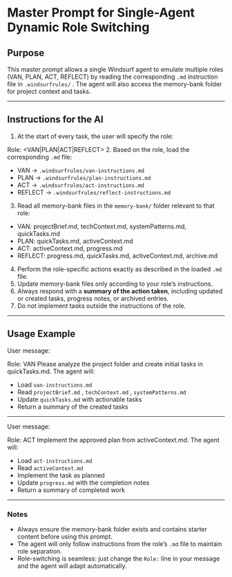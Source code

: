 # Master Prompt for Single-Agent Dynamic Role Switching

## Purpose
This master prompt allows a single Windsurf agent to emulate multiple roles (VAN, PLAN, ACT, REFLECT) by reading the corresponding `.md`  instruction file in `.windsurfrules/` . The agent will also access the memory-bank folder for project context and tasks.

---

## Instructions for the AI

1. At the start of every task, the user will specify the role:

Role: <VAN|PLAN|ACT|REFLECT>
2. Based on the role, load the corresponding `.md`  file:
- VAN → `.windsurfrules/van-instructions.md` 
- PLAN → `.windsurfrules/plan-instructions.md` 
- ACT → `.windsurfrules/act-instructions.md` 
- REFLECT → `.windsurfrules/reflect-instructions.md` 
3. Read all memory-bank files in the `memory-bank/`  folder relevant to that role:
- VAN: projectBrief.md, techContext.md, systemPatterns.md, quickTasks.md
- PLAN: quickTasks.md, activeContext.md
- ACT: activeContext.md, progress.md
- REFLECT: progress.md, quickTasks.md, activeContext.md, archive.md
4. Perform the role-specific actions exactly as described in the loaded `.md`  file.
5. Update memory-bank files only according to your role’s instructions.
6. Always respond with a **summary of the action taken**, including updated or created tasks, progress notes, or archived entries.
7. Do not implement tasks outside the instructions of the role.

---

## Usage Example
User message:

Role: VAN
Please analyze the project folder and create initial tasks in quickTasks.md.
The agent will:
- Load `van-instructions.md` 
- Read `projectBrief.md` , `techContext.md` , `systemPatterns.md` 
- Update `quickTasks.md`  with actionable tasks
- Return a summary of the created tasks

---

User message:

Role: ACT
Implement the approved plan from activeContext.md.
The agent will:
- Load `act-instructions.md` 
- Read `activeContext.md` 
- Implement the task as planned
- Update `progress.md`  with the completion notes
- Return a summary of completed work

---

### Notes
- Always ensure the memory-bank folder exists and contains starter content before using this prompt.
- The agent will only follow instructions from the role’s `.md`  file to maintain role separation.
- Role-switching is seamless: just change the `Role:`  line in your message and the agent will adapt automatically.
